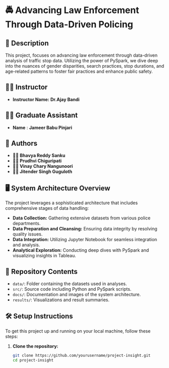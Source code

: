 # 🚔  Advancing Law Enforcement Through Data-Driven Policing  

## 📝 Description
This project,  focuses on advancing law enforcement through data-driven analysis of traffic stop data. Utilizing the power of PySpark, we dive deep into the nuances of gender disparities, search practices, stop durations, and age-related patterns to foster fair practices and enhance public safety.

## 👨‍🏫 Instructor
- **Instructor Name:** **Dr.Ajay Bandi**  
## 👨‍🏫 Graduate Assistant
-   **Name** : **Jameer Babu Pinjari**

## 👥 Authors
- 🧑‍💼 **Bhavya Reddy Sanku**
- 🧑‍💼 **Prudhvi Chiguripati**
- 🧑‍💼 **Vinay Chary Nangunoori**
- 🧑‍💼 **Jitender Singh Guguloth**

## 🖥️ System Architecture Overview
The project leverages a sophisticated architecture that includes comprehensive stages of data handling:
- **Data Collection:** Gathering extensive datasets from various police departments.
- **Data Preparation and Cleansing:** Ensuring data integrity by resolving quality issues.
- **Data Integration:** Utilizing Jupyter Notebook for seamless integration and analysis.
- **Analytical Exploration:** Conducting deep dives with PySpark and visualizing insights in Tableau.

## 📁 Repository Contents
- `data/`: Folder containing the datasets used in analyses.
- `src/`: Source code including Python and PySpark scripts.
- `docs/`: Documentation and images of the system architecture.
- `results/`: Visualizations and result summaries.

## 🛠️ Setup Instructions
To get this project up and running on your local machine, follow these steps:   

1. **Clone the repository:**
   ```bash    
   git clone https://github.com/yourusername/project-insight.git
   cd project-insight

